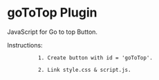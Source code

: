 # goToTop Plugin
JavaScript for Go to top Button.

Instructions: 
              
              1. Create button with id = 'goToTop'.

              2. Link style.css & script.js.
              
